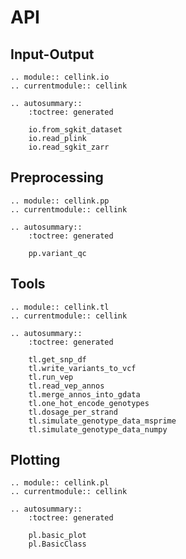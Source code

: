 # API

## Input-Output

```{eval-rst}
.. module:: cellink.io
.. currentmodule:: cellink

.. autosummary::
    :toctree: generated

    io.from_sgkit_dataset
    io.read_plink
    io.read_sgkit_zarr
```

## Preprocessing

```{eval-rst}
.. module:: cellink.pp
.. currentmodule:: cellink

.. autosummary::
    :toctree: generated

    pp.variant_qc
```

## Tools

```{eval-rst}
.. module:: cellink.tl
.. currentmodule:: cellink

.. autosummary::
    :toctree: generated

    tl.get_snp_df
    tl.write_variants_to_vcf
    tl.run_vep
    tl.read_vep_annos
    tl.merge_annos_into_gdata
    tl.one_hot_encode_genotypes
    tl.dosage_per_strand
    tl.simulate_genotype_data_msprime
    tl.simulate_genotype_data_numpy
```

## Plotting

```{eval-rst}
.. module:: cellink.pl
.. currentmodule:: cellink

.. autosummary::
    :toctree: generated

    pl.basic_plot
    pl.BasicClass
```
